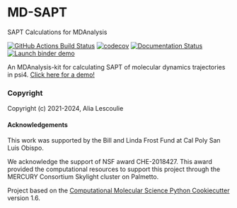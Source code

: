 MD-SAPT
==============================
SAPT Calculations for MDAnalysis

[//]: # (Badges)
[![GitHub Actions Build Status](https://github.com/alescoulie/MDSAPT/workflows/CI/badge.svg)](https://github.com/alescolie/MDSAPT/actions?query=workflow%3ACI)
[![codecov](https://codecov.io/gh/alescoulie/MDSAPT/branch/master/graph/badge.svg)](https://codecov.io/gh/alescoulie/MDSAPT/branch/master)
[![Documentation Status](https://readthedocs.org/projects/mdsapt/badge/?version=latest)](https://mdsapt.readthedocs.io/en/latest/?badge=latest)
[![Launch binder demo](https://mybinder.org/badge_logo.svg)](https://mybinder.org/v2/gh/calpolyccg/MDSAPT_demo/master?labpath=MD-SAPT_demo.ipynb)

An MDAnalysis-kit for calculating SAPT of molecular dynamics trajectories in psi4. [Click here for a demo!](https://mybinder.org/v2/gh/calpolyccg/MDSAPT_demo/master?labpath=MD-SAPT_demo.ipynb)

### Copyright

Copyright (c) 2021-2024, Alia Lescoulie

#### Acknowledgements

This work was supported by the Bill and Linda Frost Fund at Cal Poly San Luis Obispo.

We acknowledge the support of NSF award CHE-2018427.  This award provided the computational resources to support this project through the MERCURY Consortium Skylight cluster on Palmetto. 

Project based on the [Computational Molecular Science Python Cookiecutter](https://github.com/molssi/cookiecutter-cms) version 1.6.


